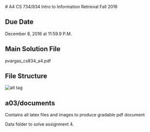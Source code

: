 <snippet>
  <content>
# A4 CS 734/834 Intro to Information Retrieval Fall 2016

## Due Date

December 8, 2016 at 11:59.9 P.M.

## Main Solution File

pvargas_cs834_a4.pdf

## File Structure

![alt tag](https://github.com/phvargas/cs532-s16/blob/master/a08/documents/images/a8folder.png)

## a03/documents

Contains all latex files and images to produce gradable pdf document


Data folder to solve assignment 4.

</content>
  <tabTrigger></tabTrigger>
</snippet>
